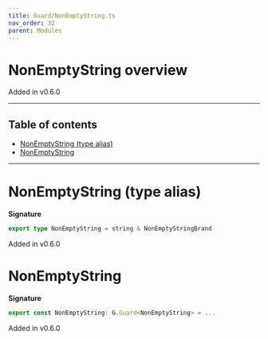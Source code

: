 ```yaml
---
title: Guard/NonEmptyString.ts
nav_order: 32
parent: Modules
---
```


# NonEmptyString overview

Added in v0.6.0

---

<h2 class="text-delta">Table of contents</h2>

- [NonEmptyString (type alias)](#nonemptystring-type-alias)
- [NonEmptyString](#nonemptystring)

---

# NonEmptyString (type alias)

**Signature**

```ts
export type NonEmptyString = string & NonEmptyStringBrand
```

Added in v0.6.0

# NonEmptyString

**Signature**

```ts
export const NonEmptyString: G.Guard<NonEmptyString> = ...
```

Added in v0.6.0
